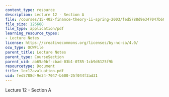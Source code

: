 ```yaml
---
content_type: resource
description: Lecture 12 - Section A
file: /courses/15-402-finance-theory-ii-spring-2003/fed5788d9e347047b60025f044f3ad31_lec12avaluation.pdf
file_size: 126688
file_type: application/pdf
learning_resource_types:
- Lecture Notes
license: https://creativecommons.org/licenses/by-nc-sa/4.0/
ocw_type: OCWFile
parent_title: Lecture Notes
parent_type: CourseSection
parent_uid: ab65a0bf-cbad-03b1-0785-1cb9d6125f9b
resourcetype: Document
title: lec12avaluation.pdf
uid: fed5788d-9e34-7047-b600-25f044f3ad31
---
```

Lecture 12 - Section A